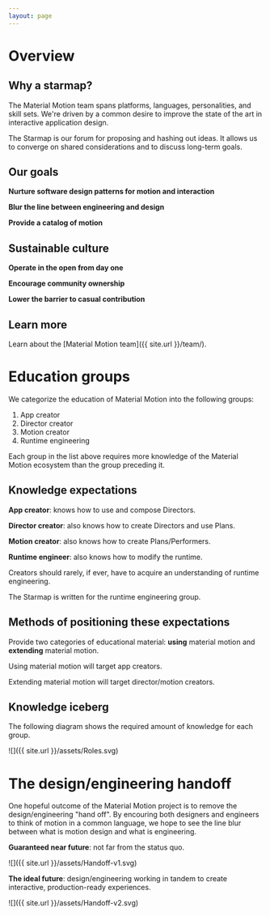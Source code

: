 ```yaml
---
layout: page
---
```


# Overview

## Why a starmap?

The Material Motion team spans platforms, languages, personalities, and skill sets. We're driven by a common desire to improve the state of the art in interactive application design.

The Starmap is our forum for proposing and hashing out ideas. It allows us to converge on shared considerations and to discuss long-term goals.

## Our goals

**Nurture software design patterns for motion and interaction**

**Blur the line between engineering and design**

**Provide a catalog of motion**

## Sustainable culture

**Operate in the open from day one**

**Encourage community ownership**

**Lower the barrier to casual contribution**

## Learn more

Learn about the [Material Motion team]({{ site.url }}/team/).

# Education groups

We categorize the education of Material Motion into the following groups:

1. App creator
2. Director creator
3. Motion creator
4. Runtime engineering

Each group in the list above requires more knowledge of the Material Motion ecosystem than the group preceding it.

## Knowledge expectations

**App creator**: knows how to use and compose Directors.

**Director creator**: also knows how to create Directors and use Plans.

**Motion creator**: also knows how to create Plans/Performers.

**Runtime engineer**: also knows how to modify the runtime.

Creators should rarely, if ever, have to acquire an understanding of runtime engineering.

The Starmap is written for the runtime engineering group.

## Methods of positioning these expectations

Provide two categories of educational material: **using** material motion and **extending** material motion.

Using material motion will target app creators.

Extending material motion will target director/motion creators.

## Knowledge iceberg

The following diagram shows the required amount of knowledge for each group.

![]({{ site.url }}/assets/Roles.svg)

# The design/engineering handoff

One hopeful outcome of the Material Motion project is to remove the design/engineering "hand off". By encouring both designers and engineers to think of motion in a common language, we hope to see the line blur between what is motion design and what is engineering.

**Guaranteed near future**: not far from the status quo.

![]({{ site.url }}/assets/Handoff-v1.svg)

**The ideal future**: design/engineering working in tandem to create interactive, production-ready experiences.

![]({{ site.url }}/assets/Handoff-v2.svg)

